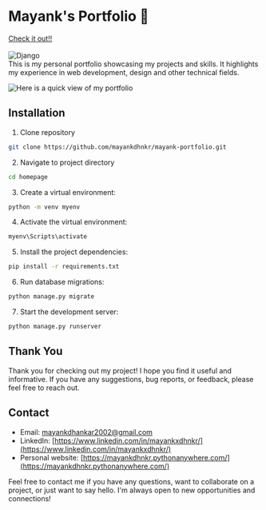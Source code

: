 # Mayank's Portfolio 🚀

[Check it out!!](https://mayankdhnkr.pythonanywhere.com/) <br /><br />
![Django](https://img.shields.io/badge/django-%23092E20.svg?style=for-the-badge&logo=django&logoColor=white) <br />
This is my personal portfolio showcasing my projects and skills. It highlights my experience in web development, design and other technical fields.

![Here is a quick view of my portfolio](https://www.linkpicture.com/q/Mayank-s-Portfolio.png)

## Installation

1. Clone repository

```bash
git clone https://github.com/mayankdhnkr/mayank-portfolio.git
```

2. Navigate to project directory

```bash
cd homepage
```

3. Create a virtual environment:

```bash
python -m venv myenv
```

4. Activate the virtual environment:

```bash
myenv\Scripts\activate
```

5. Install the project dependencies:

```bash
pip install -r requirements.txt
```

6. Run database migrations:

```bash
python manage.py migrate
```

7. Start the development server:

```bash
python manage.py runserver

```

## Thank You

Thank you for checking out my project! I hope you find it useful and informative. If you have any suggestions, bug reports, or feedback, please feel free to reach out.

## Contact

-   Email: [mayankdhankar2002@gmail.com](mailto:mayankdhankar2002@gmail.com)
-   LinkedIn: [https://www.linkedin.com/in/mayankxdhnkr/](https://www.linkedin.com/in/mayankxdhnkr/)
-   Personal website: [https://mayankdhnkr.pythonanywhere.com/](https://mayankdhnkr.pythonanywhere.com/)

Feel free to contact me if you have any questions, want to collaborate on a project, or just want to say hello. I'm always open to new opportunities and connections!
